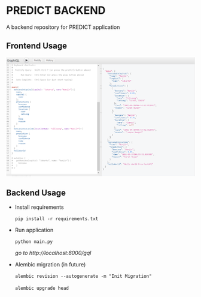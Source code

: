 # PREDICT BACKEND
A backend repository for PREDICT application

## Frontend Usage
<p align="center"><img src="docs/usage.png" width="700px"></p>

## Backend Usage
* Install requirements
    ```
    pip install -r requirements.txt
    ```

* Run application
    ```
    python main.py
    ```
    _go to http://localhost:8000/gql_

* Alembic migration (in future)
    ```
    alembic revision --autogenerate -m "Init Migration"

    alembic upgrade head
    ```